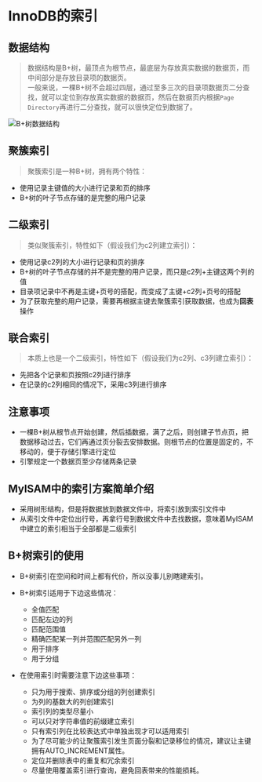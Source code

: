# InnoDB的索引

## 数据结构

>数据结构是B+树，最顶点为根节点，最底层为存放真实数据的数据页，而中间部分是存放目录项的数据页。  
一般来说，一棵B+树不会超过四层，通过至多三次的目录项数据页二分查找，就可以定位到存放真实数据的数据页，然后在数据页内根据`Page Directory`再进行二分查找，就可以很快定位到数据了。

![B+树数据结构](https://user-gold-cdn.xitu.io/2019/4/9/16a01bd2a6fb9126?imageslim)

## 聚簇索引

>聚簇索引是一种B+树，拥有两个特性：

- 使用记录主键值的大小进行记录和页的排序
- B+树的叶子节点存储的是完整的用户记录

## 二级索引

>类似聚簇索引，特性如下（假设我们为c2列建立索引）：

- 使用记录c2列的大小进行记录和页的排序
- B+树的叶子节点存储的并不是完整的用户记录，而只是c2列+主键这两个列的值
- 目录项记录中不再是主键+页号的搭配，而变成了主键+c2列+页号的搭配
- 为了获取完整的用户记录，需要再根据主键去聚簇索引获取数据，也成为**回表**操作

## 联合索引

>本质上也是一个二级索引，特性如下（假设我们为c2列、c3列建立索引）：

- 先把各个记录和页按照c2列进行排序
- 在记录的c2列相同的情况下，采用c3列进行排序

## 注意事项

- 一棵B+树从根节点开始创建，然后插数据，满了之后，则创建子节点页，把数据移动过去，它们再通过页分裂去安排数据。则根节点的位置是固定的，不移动的，便于存储引擎进行定位
- 引擎规定一个数据页至少存储两条记录

## MyISAM中的索引方案简单介绍

- 采用树形结构，但是将数据放到数据文件中，将索引放到索引文件中
- 从索引文件中定位出行号，再拿行号到数据文件中去找数据，意味着MyISAM中建立的索引相当于全部都是二级索引

## B+树索引的使用

- B+树索引在空间和时间上都有代价，所以没事儿别瞎建索引。

- B+树索引适用于下边这些情况：
  - 全值匹配
  - 匹配左边的列
  - 匹配范围值
  - 精确匹配某一列并范围匹配另外一列
  - 用于排序
  - 用于分组

- 在使用索引时需要注意下边这些事项：
  - 只为用于搜索、排序或分组的列创建索引
  - 为列的基数大的列创建索引
  - 索引列的类型尽量小
  - 可以只对字符串值的前缀建立索引
  - 只有索引列在比较表达式中单独出现才可以适用索引
  - 为了尽可能少的让聚簇索引发生页面分裂和记录移位的情况，建议让主键拥有AUTO_INCREMENT属性。
  - 定位并删除表中的重复和冗余索引
  - 尽量使用覆盖索引进行查询，避免回表带来的性能损耗。